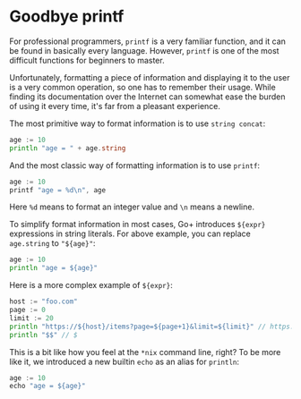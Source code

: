 Goodbye printf
=====

For professional programmers, `printf` is a very familiar function, and it can be found in basically every language. However, `printf` is one of the most difficult functions for beginners to master.

Unfortunately, formatting a piece of information and displaying it to the user is a very common operation, so one has to remember their usage. While finding its documentation over the Internet can somewhat ease the burden of using it every time, it's far from a pleasant experience.

The most primitive way to format information is to use `string concat`:

```go
age := 10
println "age = " + age.string
```

And the most classic way of formatting information is to use `printf`:

```go
age := 10
printf "age = %d\n", age
```

Here `%d` means to format an integer value and `\n` means a newline.

To simplify format information in most cases, Go+ introduces `${expr}` expressions in string literals. For above example, you can replace `age.string` to `"${age}"`:

```go
age := 10
println "age = ${age}"
```

Here is a more complex example of `${expr}`:

```go
host := "foo.com"
page := 0
limit := 20
println "https://${host}/items?page=${page+1}&limit=${limit}" // https://foo.com/items?page=1&limit=20
println "$$" // $
```

This is a bit like how you feel at the `*nix` command line, right? To be more like it, we introduced a new builtin `echo` as an alias for `println`:

```go
age := 10
echo "age = ${age}"
```


